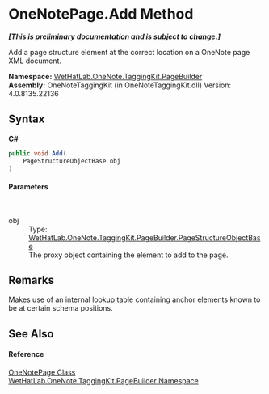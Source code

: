 # OneNotePage.Add Method 
 _**\[This is preliminary documentation and is subject to change.\]**_

Add a page structure element at the correct location on a OneNote page XML document.

**Namespace:**&nbsp;<a href="56352230-71f2-f4b7-63a8-983965663af5.md">WetHatLab.OneNote.TaggingKit.PageBuilder</a><br />**Assembly:**&nbsp;OneNoteTaggingKit (in OneNoteTaggingKit.dll) Version: 4.0.8135.22136

## Syntax

**C#**<br />
``` C#
public void Add(
	PageStructureObjectBase obj
)
```


#### Parameters
&nbsp;<dl><dt>obj</dt><dd>Type: <a href="9614e26d-4f3e-ec75-682e-cd6e5bcdf145.md">WetHatLab.OneNote.TaggingKit.PageBuilder.PageStructureObjectBase</a><br />The proxy object containing the element to add to the page.</dd></dl>

## Remarks
Makes use of an internal lookup table containing anchor elements known to be at certain schema positions.

## See Also


#### Reference
<a href="6754c7d7-0598-ae1f-ff8c-6808b714b0ab.md">OneNotePage Class</a><br /><a href="56352230-71f2-f4b7-63a8-983965663af5.md">WetHatLab.OneNote.TaggingKit.PageBuilder Namespace</a><br />